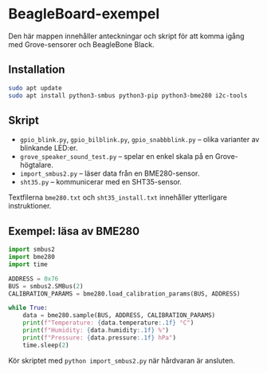 # BeagleBoard-exempel

Den här mappen innehåller anteckningar och skript för att komma igång med Grove-sensorer och BeagleBone Black.

## Installation

```bash
sudo apt update
sudo apt install python3-smbus python3-pip python3-bme280 i2c-tools
```

## Skript

- `gpio_blink.py`, `gpio_bilblink.py`, `gpio_snabbblink.py` – olika varianter av blinkande LED:er.
- `grove_speaker_sound_test.py` – spelar en enkel skala på en Grove-högtalare.
- `import_smbus2.py` – läser data från en BME280-sensor.
- `sht35.py` – kommunicerar med en SHT35-sensor.

Textfilerna `bme280.txt` och `sht35_install.txt` innehåller ytterligare instruktioner.

## Exempel: läsa av BME280

```python
import smbus2
import bme280
import time

ADDRESS = 0x76
BUS = smbus2.SMBus(2)
CALIBRATION_PARAMS = bme280.load_calibration_params(BUS, ADDRESS)

while True:
    data = bme280.sample(BUS, ADDRESS, CALIBRATION_PARAMS)
    print(f"Temperature: {data.temperature:.1f} °C")
    print(f"Humidity: {data.humidity:.1f} %")
    print(f"Pressure: {data.pressure:.1f} hPa")
    time.sleep(2)
```

Kör skriptet med `python import_smbus2.py` när hårdvaran är ansluten.
